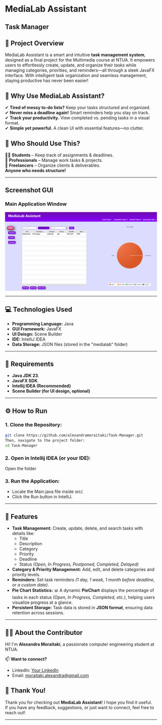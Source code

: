 # MediaLab Assistant
## Task Manager

## 📝 Project Overview
MediaLab Assistant is a smart and intuitive **task management system**, designed as a final project for the Multimedia course at NTUA. It empowers users to effortlessly create, update, and organize their tasks while managing categories, priorities, and reminders—all through a sleek JavaFX interface. With intelligent task organization and seamless management, staying productive has never been easier! 

## 🚀 Why Use MediaLab Assistant?
✔ **Tired of messy to-do lists?** Keep your tasks structured and organized.  
✔ **Never miss a deadline again!** Smart reminders help you stay on track.  
✔ **Track your productivity.** View completed vs. pending tasks in a visual format.  
✔ **Simple yet powerful.** A clean UI with essential features—no clutter.  

## 🎯 Who Should Use This?
👩‍🎓 **Students** – Keep track of assignments & deadlines.  
💼 **Professionals** – Manage work tasks & projects.  
📝 **Freelancers** – Organize clients & deliverables.  
 **Anyone who needs structure!**  

---

## Screenshot GUI
### Main Application Window
![MainUI](screenshots/main-ui.png)

---

## 💻 Technologies Used
- **Programming Language:** Java  
- **GUI Framework:** JavaFX 
- **UI Deisgn:** Scene Builder
- **IDE:** IntelliJ IDEA  
- **Data Storage:** JSON files (stored in the "medialab" folder)

---
## 🔧 Requirements
- **Java JDK 23**.
- **JavaFX SDK**.
- **Intellij IDEA (Recommended)**
- **Scene Builder (for UI design, optional)**
---


## ⚙️ How to Run
### 1. Clone the Repository:
```bash
git clone https://github.com/alexandramoraitaki/Task-Manager.git
Then, navigate to the project folder:
cd Task-Manager
```
### 2. Open in Intellij IDEA (or your IDE):
Open the folder
### 3. Run the Application:
- Locate the Main.java file inside src/.
- Click the Run button in IntelliJ.

---

## 📝 Features
- **Task Management:** Create, update, delete, and search tasks with details like:
  - Title  
  - Description  
  - Category  
  - Priority  
  - Deadline  
  - Status *(Open, In Progress, Postponed, Completed, Delayed)*  
- **Category & Priority Management:** Add, edit, and delete categories and priority levels.  
- **Reminders:** Set task reminders *(1 day, 1 week, 1 month before deadline, or a custom date)*.
- **Pie Chart Statistics:** 📊 A dynamic **PieChart** displays the percentage of tasks in each status *(Open, In Progress, Completed, etc.)*, helping users visualize progress at a glance.  
- **Persistent Storage:** Task data is stored in **JSON format**, ensuring data retention across sessions.  

---

## 👩‍💻 About the Contributor  
Hi! I'm **Alexandra Moraitaki**, a passionate computer engineering student at NTUA.  

📫 **Want to connect?**  
- LinkedIn: [Your LinkedIn](linkedin.com/in/alexandra-moraitaki)  
- Email: moraitaki.alexandra@gmail.com 

## 🙌 Thank You!  
Thank you for checking out **MediaLab Assistant**! I hope you find it useful.  
If you have any feedback, suggestions, or just want to connect, feel free to reach out!  

---






